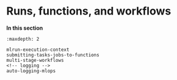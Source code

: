 # Runs, functions, and workflows

<!-- restructure July 2022 not currently in use -->

**In this section**
```{toctree}
:maxdepth: 2

mlrun-execution-context
submitting-tasks-jobs-to-functions
multi-stage-workflows
<!-- logging -->
auto-logging-mlops
```